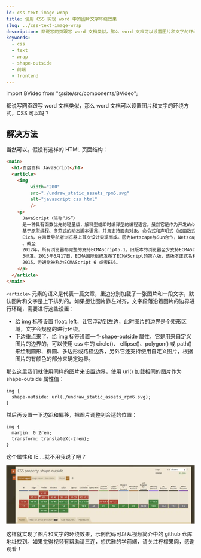 ```yaml
---
id: css-text-image-wrap
title: 使用 CSS 实现 word 中的图片文字环绕效果
slug: ../css-text-image-wrap
description: 都说写网页跟写 word 文档类似，那么 word 文档可以设置图片和文字的环绕方式，CSS 可以吗？
keywords:
  - css
  - text
  - wrap
  - shape-outside
  - 前端
  - frontend
---
```


import BVideo from "@site/src/components/BVideo";

<BVideo src="//player.bilibili.com/player.html?aid=501568042&bvid=BV1jN411R7iy&cid=293299086&page=1"/>

都说写网页跟写 word 文档类似，那么 word 文档可以设置图片和文字的环绕方式，CSS 可以吗？

## 解决方法

当然可以。假设有这样的 HTML 页面结构：

```html
<main>
  <h1>百度百科 JavaScript</h1>
  <article>
    <img
         width="200"
         src="./undraw_static_assets_rpm6.svg"
         alt="javascript css html"
         />
    <p>
      JavaScript（简称“JS”）
      是一种具有函数优先的轻量级，解释型或即时编译型的编程语言。虽然它是作为开发Web页面的脚本语言而出名，但是它也被用到了很多非浏览器环境中，JavaScript
      基于原型编程、多范式的动态脚本语言，并且支持面向对象、命令式和声明式（如函数式编程）风格。JavaScript在1995年由Netscape公司的Brendan
      Eich，在网景导航者浏览器上首次设计实现而成。因为Netscape与Sun合作，Netscape管理层希望它外观看起来像Java，因此取名为JavaScript。但实际上它的语法风格与Self及Scheme较为接近。JavaScript的标准是ECMAScript
      。截至
      2012年，所有浏览器都完整的支持ECMAScript5.1，旧版本的浏览器至少支持ECMAScript
      3标准。2015年6月17日，ECMA国际组织发布了ECMAScript的第六版，该版本正式名称为ECMAScript
      2015，但通常被称为ECMAScript 6 或者ES6。
    </p>
  </article>
</main>
```

`<article>` 元素的语义是代表一篇文章，里边分别加载了一张图片和一段文字，默认图片和文字是上下排列的。如果想让图片靠左对齐，文字段落沿着图片的边界进行环绕，需要进行这些设置：

- 给 img 标签设置 float: left，让它浮动到左边，此时图片的边界是个矩形区域，文字会规整的进行环绕。
- 下边重点来了，给 img 标签设置一个 shape-outside 属性，它是用来自定义图片的边界的，可以使用 css 中的 circle()、 ellipse()、polygon() 或 path() 来绘制圆形、椭圆、多边形或路径边界，另外它还支持使用自定义图片，根据图片的有颜色的部分来确定边界。

那么这里我们就使用同样的图片来设置边界，使用 url() 加载相同的图片作为 shape-outside 属性值：

```
img {
  shape-outside: url(./undraw_static_assets_rpm6.svg);
}
```

然后再设置一下边距和偏移，把图片调整到合适的位置：

```
img {
  margin: 0 2rem;
  transform: translateX(-2rem);
}
```

这个属性和 IE....就不用我说了吧？

![support.png](./img/caniuse.webp)

这样就实现了图片和文字的环绕效果，示例代码可以从视频简介中的 github 仓库地址找到。如果觉得视频有帮助请三连，想优雅的学前端，请关注柠檬果肉，感谢观看！